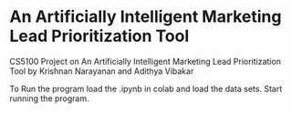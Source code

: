 # An Artificially Intelligent Marketing Lead Prioritization Tool
 CS5100 Project on An Artificially Intelligent Marketing Lead Prioritization Tool by Krishnan Narayanan and Adithya Vibakar

To Run the program load the .ipynb in colab and load the data sets. Start running the program.
